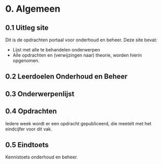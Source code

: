 # 0. Algemeen

## 0.1 Uitleg site
Dit is de opdrachten portaal voor onderhoud en beheer.
Deze site bevat:
- Lijst met alle te behandelen onderwerpen
- Alle opdrachten en (verwijzingen naar) theorie, worden hierin opgenomen.

## 0.2 Leerdoelen Onderhoud en Beheer


## 0.3 Onderwerpenlijst


## 0.4 Opdrachten

Iedere week wordt er een opdracht gepubliceerd, die meetelt met het eindcijfer voor dit vak.

## 0.5 Eindtoets

Kennistoets onderhoud en beheer.
